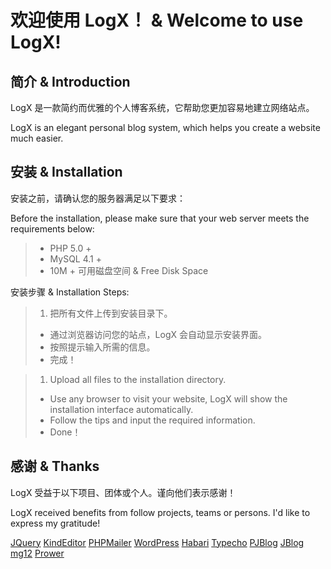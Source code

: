 # 欢迎使用 LogX！ & Welcome to use LogX!


## 简介 & Introduction

LogX 是一款简约而优雅的个人博客系统，它帮助您更加容易地建立网络站点。

LogX is an elegant personal blog system, which helps you create a website much easier.


## 安装 & Installation

安装之前，请确认您的服务器满足以下要求：

Before the installation, please make sure that your web server meets the requirements below:

> * PHP 5.0 +
> * MySQL 4.1 +
> * 10M + 可用磁盘空间 & Free Disk Space

安装步骤 & Installation Steps:

> 1. 把所有文件上传到安装目录下。
> - 通过浏览器访问您的站点，LogX 会自动显示安装界面。
> - 按照提示输入所需的信息。
> - 完成！

> 1. Upload all files to the installation directory.
> - Use any browser to visit your website, LogX will show the installation interface automatically.
> - Follow the tips and input the required information.
> - Done！

## 感谢 & Thanks

LogX 受益于以下项目、团体或个人。谨向他们表示感谢！

LogX received benefits from follow projects, teams or persons. I'd like to express my gratitude!

[JQuery](http://jquery.com/)
[KindEditor](http://www.kindsoft.net/)
[PHPMailer](http://phpmailer.sourceforge.net/)
[WordPress](http://wordpress.org/)
[Habari](http://habariproject.org/)
[Typecho](http://typecho.org/)
[PJBlog](http://www.pjhome.net/)
[JBlog](http://www.lisijie.org/)
[mg12](http://www.neoease.com/)
[Prower](http://www.prower.cn/)
